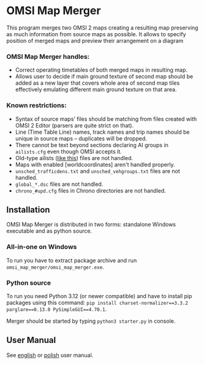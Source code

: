 # OMSI Map Merger
This program merges two OMSI 2 maps creating a resulting map preserving as much information from source maps as possible. It allows to specify position of merged maps and preview their arrangement on a diagram
### OMSI Map Merger handles:
- Correct operating timetables of both merged maps in resulting map.
- Allows user to decide if main ground texture of second map should be added as a new layer that covers whole area of second map tiles effectively emulating different main ground texture on that area.
### Known restrictions:
- Syntax of source maps’ files should be matching from files created with OMSI 2 Editor (parsers are quite strict on that).
- Line (Time Table Line) names, track names and trip names should be unique in source maps – duplicates will be dropped.
- There cannot be text beyond sections declaring AI groups in `ailists.cfg` even though OMSI accepts it.
- Old-type ailists ([like this](https://forum.omnibussimulator.de/forum/index.php?thread/11880-tut-changing-adjusting-the-ai-list-ailist/)) files are not handled.
- Maps with enabled [worldcoordinates] aren't handled properly.
- `unsched_trafficdens.txt` and `unsched_vehgroups.txt` files are not handled.
- `global_*.dsc` files are not handled.
- `chrono_#upd.cfg` files in Chrono directories are not handled.
## Installation
OMSI Map Merger is distributed in two forms: standalone Windows executable and as python source.
### All-in-one on Windows
To run you have to extract package archive and run `omsi_map_merger/omsi_map_merger.exe`.
### Python source
To run you need Python 3.12 (or newer compatible) and have to install pip packages using this command: `pip install charset-normalizer==3.3.2 parglare==0.13.0 PySimpleGUI==4.70.1`.

Merger should be started by typing `python3 starter.py` in console.

## User Manual
See [english](MANUAL_en.md) or [polish](MANUAL_pl.md) user manual.